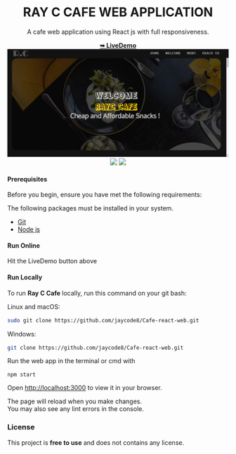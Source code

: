 <!--### http://rayccafe.cf/-->

<div align="center">
   <h1>RAY C CAFE WEB APPLICATION</h1>
   <p>A cafe web application using React js with full responsiveness.</p>
   <a href="http://rayccaffee.000webhostapp.com/"><strong>➥ LiveDemo</strong></a>
</div>

<img src="https://raw.githubusercontent.com/jaycode8/Personal-Web-Portfolio/main/src/Components/About/Projects/img/rayc.png" />

<div align="center">
   <img src="https://img.badgesize.io/https://github.com/jaycode8/Cafe-react-web.git" style="plastic"  />
   <img src="https://img.shields.io/github/stars/jaycode8/Cafe-react-web?style=social" />
</div>

#### Prerequisites 
  
 Before you begin, ensure you have met the following requirements: 
 <p>The following packages must be installed in your system.</p>
  
 * [Git](https://git-scm.com/downloads "Download Git") 
 * [Node js](https://nodejs.org/en/download/)
  
 #### Run Online
 Hit the LiveDemo button above
  
 #### Run Locally 
  
 To run **Ray C Cafe** locally, run this command on your git bash: 
  
 Linux and macOS: 
  
 ```bash 
 sudo git clone https://github.com/jaycode8/Cafe-react-web.git
 ``` 
  
 Windows: 
  
 ```bash 
 git clone https://github.com/jaycode8/Cafe-react-web.git
 ```

Run the web app in the terminal or cmd with
 ```
 npm start
 ```


Open [http://localhost:3000](http://localhost:3000) to view it in your browser.

The page will reload when you make changes.\
You may also see any lint errors in the console.

### License 
  
 This project is **free to use** and does not contains any license.









